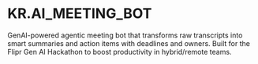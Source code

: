# KR.AI_MEETING_BOT
GenAI-powered agentic meeting bot that transforms raw transcripts into smart summaries and action items with deadlines and owners. Built for the Flipr Gen AI Hackathon to boost productivity in hybrid/remote teams. 
